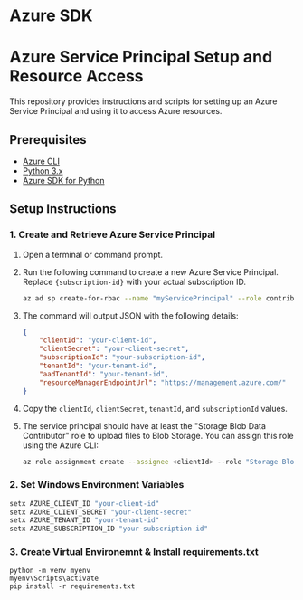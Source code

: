 # Azure SDK
# Azure Service Principal Setup and Resource Access

This repository provides instructions and scripts for setting up an Azure Service Principal and using it to access Azure resources.

## Prerequisites

- [Azure CLI](https://docs.microsoft.com/en-us/cli/azure/install-azure-cli)
- [Python 3.x](https://www.python.org/downloads/)
- [Azure SDK for Python](https://docs.microsoft.com/en-us/python/azure/?view=azure-python)

## Setup Instructions

### 1. Create and Retrieve Azure Service Principal

1. Open a terminal or command prompt.
2. Run the following command to create a new Azure Service Principal. Replace `{subscription-id}` with your actual subscription ID.

    ```bash
    az ad sp create-for-rbac --name "myServicePrincipal" --role contributor --scopes /subscriptions/{subscription-id} --sdk-auth
    ```

3. The command will output JSON with the following details:

    ```json
    {
        "clientId": "your-client-id",
        "clientSecret": "your-client-secret",
        "subscriptionId": "your-subscription-id",
        "tenantId": "your-tenant-id",
        "aadTenantId": "your-tenant-id",
        "resourceManagerEndpointUrl": "https://management.azure.com/"
    }
    ```

4. Copy the `clientId`, `clientSecret`, `tenantId`, and `subscriptionId` values.

5. The service principal should have at least the "Storage Blob Data Contributor" role to upload files to Blob Storage. You can assign this role using the Azure CLI:
    ```bash
    az role assignment create --assignee <clientId> --role "Storage Blob Data Contributor" --scope /subscriptions/<subscriptionId>/resourceGroups/<resourceGroupName>/providers/Microsoft.Storage/storageAccounts/<storageAccountName>
    ```

### 2. Set Windows Environment Variables

```powershell
setx AZURE_CLIENT_ID "your-client-id"
setx AZURE_CLIENT_SECRET "your-client-secret"
setx AZURE_TENANT_ID "your-tenant-id"
setx AZURE_SUBSCRIPTION_ID "your-subscription-id"
```

### 3. Create Virtual Environemnt & Install requirements.txt

```
python -m venv myenv
myenv\Scripts\activate
pip install -r requirements.txt
```
